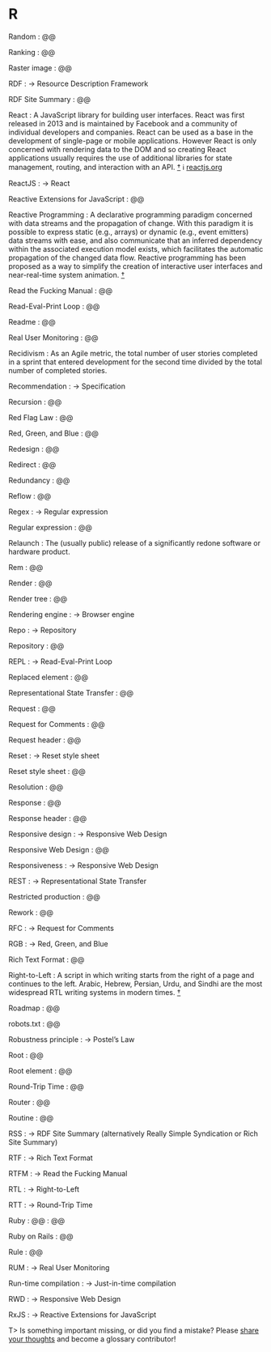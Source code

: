 # R

Random
: @@

Ranking
: @@

Raster image
: @@

RDF
: → Resource Description Framework

RDF Site Summary
: @@

React
: A JavaScript library for building user interfaces. React was first released in 2013 and is maintained by Facebook and a community of individual developers and companies. React can be used as a base in the development of single-page or mobile applications. However React is only concerned with rendering data to the DOM and so creating React applications usually requires the use of additional libraries for state management, routing, and interaction with an API.&nbsp;[†](#w-react) ℹ︎&nbsp;[reactjs.org](https://reactjs.org/)

ReactJS
: → React

Reactive Extensions for JavaScript
: @@

Reactive Programming
: A declarative programming paradigm concerned with data streams and the propagation of change. With this paradigm it is possible to express static (e.g., arrays) or dynamic (e.g., event emitters) data streams with ease, and also communicate that an inferred dependency within the associated execution model exists, which facilitates the automatic propagation of the changed data flow. Reactive programming has been proposed as a way to simplify the creation of interactive user interfaces and near-real-time system animation.&nbsp;[†](#w-reactive-programming)

Read the Fucking Manual
: @@

Read-Eval-Print Loop
: @@

Readme
: @@

Real User Monitoring
: @@

Recidivism
: As an Agile metric, the total number of user stories completed in a sprint that entered development for the second time divided by the total number of completed stories.

Recommendation
: → Specification

Recursion
: @@

Red Flag Law
: @@

Red, Green, and Blue
: @@

Redesign
: @@

Redirect
: @@

Redundancy
: @@

Reflow
: @@

Regex
: → Regular expression

Regular expression
: @@

Relaunch
: The (usually public) release of a significantly redone software or hardware product.

Rem
: @@

Render
: @@

Render tree
: @@

Rendering engine
: → Browser engine

Repo
: → Repository

Repository
: @@

REPL
: → Read-Eval-Print Loop

Replaced element
: @@

Representational State Transfer
: @@

Request
: @@

Request for Comments
: @@

Request header
: @@

Reset
: → Reset style sheet

Reset style sheet
: @@

Resolution
: @@

Response
: @@

Response header
: @@

Responsive design
: → Responsive Web Design

Responsive Web Design
: @@

Responsiveness
: → Responsive Web Design

REST
: → Representational State Transfer

Restricted production
: @@

Rework
: @@

RFC
: → Request for Comments

RGB
: → Red, Green, and Blue

Rich Text Format
: @@

Right-to-Left
: A script in which writing starts from the right of a page and continues to the left. Arabic, Hebrew, Persian, Urdu, and Sindhi are the most widespread RTL writing systems in modern times.&nbsp;[†](#w-rtl)

Roadmap
: @@

robots.txt
: @@

Robustness principle
: → Postel’s Law

Root
: @@

Root element
: @@

Round-Trip Time
: @@

Router
: @@

Routine
: @@

RSS
: → RDF Site Summary (alternatively Really Simple Syndication or Rich Site Summary)

RTF
: → Rich Text Format

RTFM
: → Read the Fucking Manual

RTL
: → Right-to-Left

RTT
: → Round-Trip Time

Ruby
: @@
: @@

Ruby on Rails
: @@

Rule
: @@

RUM
: → Real User Monitoring

Run-time compilation
: → Just-in-time compilation

RWD
: → Responsive Web Design

RxJS
: → Reactive Extensions for JavaScript

T> Is something important missing, or did you find a mistake? Please [share your thoughts](https://github.com/j9t/web-development-glossary/blob/master/manuscript/r.md) and become a glossary&nbsp;contributor!